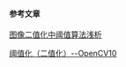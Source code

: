 #### 参考文章

[图像二值化中阈值算法浅析](https://blog.csdn.net/Carry_qing/article/details/113407535)

[阈值化（二值化）--OpenCV10](https://blog.csdn.net/weixin_40906909/article/details/105561868?utm_medium=distribute.pc_relevant.none-task-blog-2~default~baidujs_baidulandingword~default-1-105561868-blog-113407535.pc_relevant_multi_platform_whitelistv5&spm=1001.2101.3001.4242.2&utm_relevant_index=4)